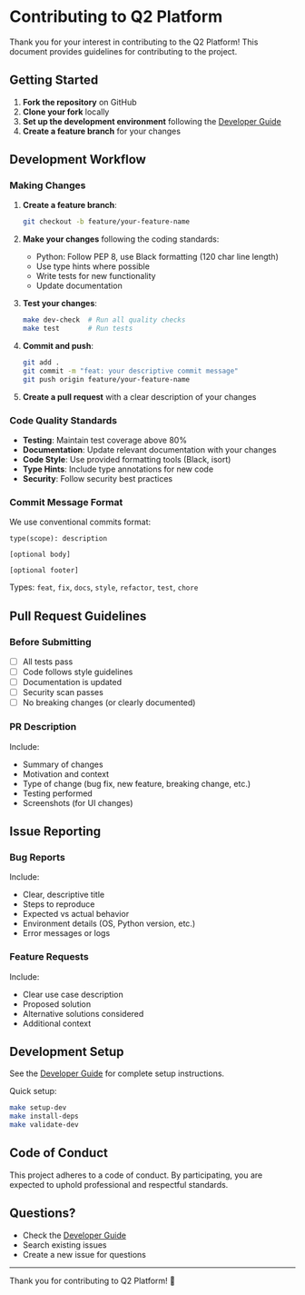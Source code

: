 # Contributing to Q2 Platform

Thank you for your interest in contributing to the Q2 Platform! This document provides guidelines for contributing to the project.

## Getting Started

1. **Fork the repository** on GitHub
2. **Clone your fork** locally
3. **Set up the development environment** following the [Developer Guide](DEVELOPER_GUIDE.md)
4. **Create a feature branch** for your changes

## Development Workflow

### Making Changes

1. **Create a feature branch**:
   ```bash
   git checkout -b feature/your-feature-name
   ```

2. **Make your changes** following the coding standards:
   - Python: Follow PEP 8, use Black formatting (120 char line length)
   - Use type hints where possible
   - Write tests for new functionality
   - Update documentation

3. **Test your changes**:
   ```bash
   make dev-check  # Run all quality checks
   make test       # Run tests
   ```

4. **Commit and push**:
   ```bash
   git add .
   git commit -m "feat: your descriptive commit message"
   git push origin feature/your-feature-name
   ```

5. **Create a pull request** with a clear description of your changes

### Code Quality Standards

- **Testing**: Maintain test coverage above 80%
- **Documentation**: Update relevant documentation with your changes
- **Code Style**: Use provided formatting tools (Black, isort)
- **Type Hints**: Include type annotations for new code
- **Security**: Follow security best practices

### Commit Message Format

We use conventional commits format:

```
type(scope): description

[optional body]

[optional footer]
```

Types: `feat`, `fix`, `docs`, `style`, `refactor`, `test`, `chore`

## Pull Request Guidelines

### Before Submitting

- [ ] All tests pass
- [ ] Code follows style guidelines
- [ ] Documentation is updated
- [ ] Security scan passes
- [ ] No breaking changes (or clearly documented)

### PR Description

Include:
- Summary of changes
- Motivation and context
- Type of change (bug fix, new feature, breaking change, etc.)
- Testing performed
- Screenshots (for UI changes)

## Issue Reporting

### Bug Reports

Include:
- Clear, descriptive title
- Steps to reproduce
- Expected vs actual behavior
- Environment details (OS, Python version, etc.)
- Error messages or logs

### Feature Requests

Include:
- Clear use case description
- Proposed solution
- Alternative solutions considered
- Additional context

## Development Setup

See the [Developer Guide](DEVELOPER_GUIDE.md) for complete setup instructions.

Quick setup:
```bash
make setup-dev
make install-deps
make validate-dev
```

## Code of Conduct

This project adheres to a code of conduct. By participating, you are expected to uphold professional and respectful standards.

## Questions?

- Check the [Developer Guide](DEVELOPER_GUIDE.md)
- Search existing issues
- Create a new issue for questions

---

Thank you for contributing to Q2 Platform! 🚀